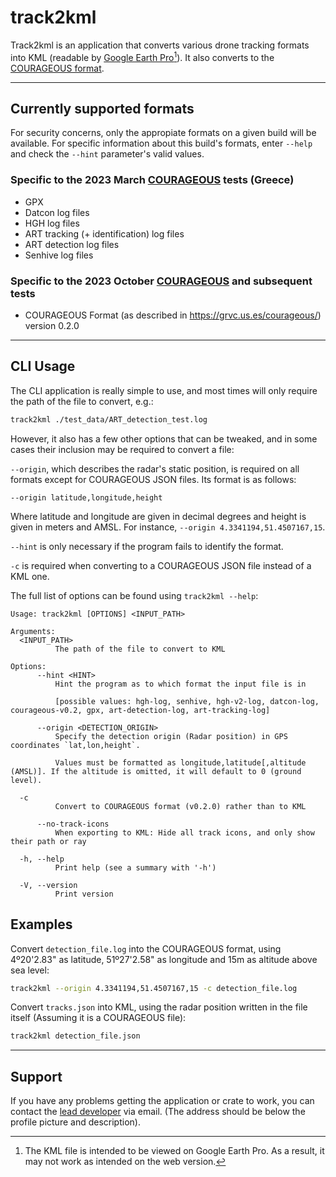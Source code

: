 # track2kml

Track2kml is an application that converts various drone tracking formats into KML (readable by [Google Earth Pro](https://earth.google.com/intl/earth/download/ge/agree.html)[^1]).
It also converts to the [COURAGEOUS format](https://grvc.us.es/courageous/).

[^1]: The KML file is intended to be viewed on Google Earth Pro. As a result, it may not work as intended on the web version.

---

## Currently supported formats

For security concerns, only the appropiate formats on a given build will be available. For specific information about this build's formats, enter `--help` and check the `--hint` parameter's valid values.

### Specific to the 2023 March [COURAGEOUS](https://courageous-isf.eu/) tests (Greece)

- GPX
- Datcon log files
- HGH log files
- ART tracking (+ identification) log files
- ART detection log files
- Senhive log files

### Specific to the 2023 October [COURAGEOUS](https://courageous-isf.eu/) and subsequent tests

- COURAGEOUS Format (as described in <https://grvc.us.es/courageous/>) version 0.2.0

---

## CLI Usage

The CLI application is really simple to use, and most times will only require the path of the file to convert, e.g.:

```sh
track2kml ./test_data/ART_detection_test.log
```

However, it also has a few other options that can be tweaked, and in some cases their inclusion may be required to convert a file:

`--origin`, which describes the radar's static position, is required on all formats except for COURAGEOUS JSON files. Its format is as follows:

```
--origin latitude,longitude,height
```

Where latitude and longitude are given in decimal degrees and height is given in meters and AMSL. For instance, `--origin 4.3341194,51.4507167,15`.

`--hint` is only necessary if the program fails to identify the format.

`-c` is required when converting to a COURAGEOUS JSON file instead of a KML one.

The full list of options can be found using `track2kml --help`:

```
Usage: track2kml [OPTIONS] <INPUT_PATH>

Arguments:
  <INPUT_PATH>
          The path of the file to convert to KML

Options:
      --hint <HINT>
          Hint the program as to which format the input file is in

          [possible values: hgh-log, senhive, hgh-v2-log, datcon-log, courageous-v0.2, gpx, art-detection-log, art-tracking-log]

      --origin <DETECTION_ORIGIN>
          Specify the detection origin (Radar position) in GPS coordinates `lat,lon,height`.
          
          Values must be formatted as longitude,latitude[,altitude (AMSL)]. If the altitude is omitted, it will default to 0 (ground level).

  -c
          Convert to COURAGEOUS format (v0.2.0) rather than to KML

      --no-track-icons
          When exporting to KML: Hide all track icons, and only show their path or ray

  -h, --help
          Print help (see a summary with '-h')

  -V, --version
          Print version
```

## Examples

Convert `detection_file.log` into the COURAGEOUS format, using 4º20'2.83" as latitude, 51º27'2.58" as longitude and 15m as altitude above sea level:

```sh
track2kml --origin 4.3341194,51.4507167,15 -c detection_file.log
```

Convert `tracks.json` into KML, using the radar position written in the file itself (Assuming it is a COURAGEOUS file):

```sh
track2kml detection_file.json
```

---

## Support

If you have any problems getting the application or crate to work, you can contact the [lead developer](https://github.com/aleokdev) via email. (The address should be below the profile picture and description).
